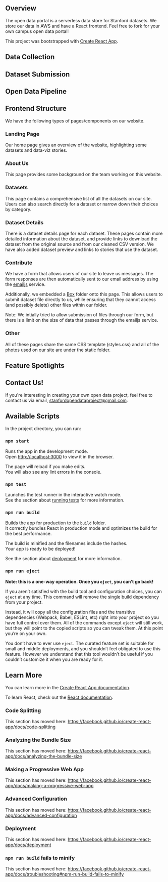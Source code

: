 ## Overview
The open data portal is a serverless data store for Stanford datasets. We store our data in AWS and have a React frontend. Feel free to fork for your own campus open data portal!

This project was bootstrapped with [Create React App](https://github.com/facebook/create-react-app).

## Data Collection

## Dataset Submission 

## Open Data Pipeline

## Frontend Structure
We have the following types of pages/components on our website.
### Landing Page
Our home page gives an overview of the website, highlighting some datasets and data-viz stories.

### About Us
This page provides some background on the team working on this website.

### Datasets
This page contains a comprehensive list of all the datasets on our site. Users can also search directly for a dataset or narrow down their choices by category. 

### Dataset Details
There is a dataset details page for each dataset. These pages contain more detailed information about the dataset, and provide links to download the dataset from the original source and from our cleaned CSV version. We have also added dataset preview and links to stories that use the dataset.

### Contribute
We have a form that allows users of our site to leave us messages. The form responses are then automatically sent to our email address by using the [emailjs](https://www.emailjs.com/) service. 

Additionally, we embedded a [Box](https://www.box.com/home) folder onto this page. This allows users to submit dataset file directly to us, while ensuring that they cannot access (and possibly delete) other files within our folder. 

Note: We intially tried to allow submission of files through our form, but there is a limit on the size of data that passes through the emailjs service.

### Other
All of these pages share the same CSS template (styles.css) and all of the photos used on our site are under the static folder.

## Feature Spotlights

## Contact Us!
If you're interesting in creating your own open data project, feel free to contact us via email, stanfordopendataproject@gmail.com.

## Available Scripts

In the project directory, you can run:

### `npm start`

Runs the app in the development mode.<br>
Open [http://localhost:3000](http://localhost:3000) to view it in the browser.

The page will reload if you make edits.<br>
You will also see any lint errors in the console.

### `npm test`

Launches the test runner in the interactive watch mode.<br>
See the section about [running tests](https://facebook.github.io/create-react-app/docs/running-tests) for more information.

### `npm run build`

Builds the app for production to the `build` folder.<br>
It correctly bundles React in production mode and optimizes the build for the best performance.

The build is minified and the filenames include the hashes.<br>
Your app is ready to be deployed!

See the section about [deployment](https://facebook.github.io/create-react-app/docs/deployment) for more information.

### `npm run eject`

**Note: this is a one-way operation. Once you `eject`, you can’t go back!**

If you aren’t satisfied with the build tool and configuration choices, you can `eject` at any time. This command will remove the single build dependency from your project.

Instead, it will copy all the configuration files and the transitive dependencies (Webpack, Babel, ESLint, etc) right into your project so you have full control over them. All of the commands except `eject` will still work, but they will point to the copied scripts so you can tweak them. At this point you’re on your own.

You don’t have to ever use `eject`. The curated feature set is suitable for small and middle deployments, and you shouldn’t feel obligated to use this feature. However we understand that this tool wouldn’t be useful if you couldn’t customize it when you are ready for it.

## Learn More

You can learn more in the [Create React App documentation](https://facebook.github.io/create-react-app/docs/getting-started).

To learn React, check out the [React documentation](https://reactjs.org/).

### Code Splitting

This section has moved here: https://facebook.github.io/create-react-app/docs/code-splitting

### Analyzing the Bundle Size

This section has moved here: https://facebook.github.io/create-react-app/docs/analyzing-the-bundle-size

### Making a Progressive Web App

This section has moved here: https://facebook.github.io/create-react-app/docs/making-a-progressive-web-app

### Advanced Configuration

This section has moved here: https://facebook.github.io/create-react-app/docs/advanced-configuration

### Deployment

This section has moved here: https://facebook.github.io/create-react-app/docs/deployment

### `npm run build` fails to minify

This section has moved here: https://facebook.github.io/create-react-app/docs/troubleshooting#npm-run-build-fails-to-minify
